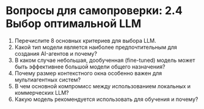# Вопросы для самопроверки: 2.4 Выбор оптимальной LLM

1.  Перечислите 8 основных критериев для выбора LLM.
2.  Какой тип модели является наиболее предпочтительным для создания AI-агентов и почему?
3.  В каком случае небольшая, дообученная (fine-tuned) модель может быть эффективнее большой модели общего назначения?
4.  Почему размер контекстного окна особенно важен для мультиагентных систем?
5.  В чем основной компромисс между использованием локальных и коммерческих LLM?
6.  Какую модель рекомендуется использовать для обучения и почему? 